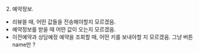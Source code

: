 2. 예약정보.
- 리뷰쓸 때, 어떤 값들을 전송해야할지 모르겠음.
- 예약정보를 받을 때 어떤 값이 오는지 모르겠음.
- 이전예약과 상담예정 예약을 조회할 때, 어떤 키를 보내야할 지 모르겠음. 그냥 버튼 name만 ?